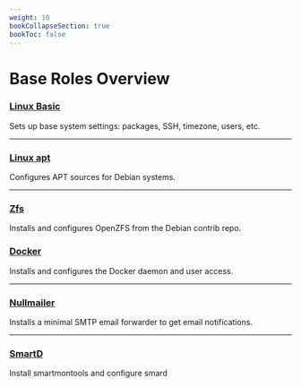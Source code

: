 ```yaml
---
weight: 10
bookCollapseSection: true
bookToc: false
---
```



# Base Roles Overview
### [**Linux Basic**](/docs/docs/roles/base/linux-basic)
Sets up base system settings: packages, SSH, timezone, users, etc.

--- 
### [**Linux apt**](/docs/docs/roles/base/linux-apt)
Configures APT sources for Debian systems.

---
### [**Zfs**](/docs/docs/roles/base/zfs)
Installs and configures OpenZFS from the Debian contrib repo.

### [**Docker**](/docs/docs/roles/base/docker)
Installs and configures the Docker daemon and user access.

---
### [**Nullmailer**](/docs/docs/roles/base/nullmailer)
Installs a minimal SMTP email forwarder to get email notifications.

---
### [**SmartD**](/docs/docs/roles/base/smartd)
Install smartmontools and configure smard
